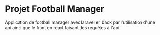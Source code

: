 # Projet Football Manager

Application de football manager avec laravel en back par l'utilisation d'une api ainsi que le front en react faisant des requêtes à l'api.